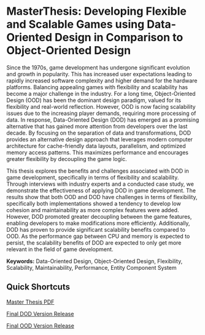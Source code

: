 # MasterThesis: Developing Flexible and Scalable Games using Data-Oriented Design in Comparison to Object-Oriented Design

Since the 1970s, game development has undergone significant evolution and
growth in popularity. This has increased user expectations leading to rapidly
increased software complexity and higher demand for the hardware platforms.
Balancing appealing games with flexibility and scalability has become a major
challenge in the industry. For a long time, Object-Oriented Design (OOD) has
been the dominant design paradigm, valued for its flexibility and real-world reflection.
However, OOD is now facing scalability issues due to the increasing
player demands, requiring more processing of data. In response, Data-Oriented
Design (DOD) has emerged as a promising alternative that has gained more
attention from developers over the last decade. By focusing on the separation
of data and transformations, DOD provides an alternative design approach that
leverages modern computer architecture for cache-friendly data layouts, parallelism,
and optimized memory access patterns. This maximizes performance
and encourages greater flexibility by decoupling the game logic.

This thesis explores the benefits and challenges associated with DOD in game
development, specifically in terms of flexibility and scalability. Through interviews
with industry experts and a conducted case study, we demonstrate the
effectiveness of applying DOD in game development. The results show that both
OOD and DOD have challenges in terms of flexibility, specifically both implementations
showed a tendency to develop low cohesion and maintainability as
more complex features were added. However, DOD promoted greater decoupling
between the game features, enabling developers to make modifications
more efficiently. Additionally, DOD has proven to provide significant scalability
benefits compared to OOD. As the performance gap between CPU and memory
is expected to persist, the scalability benefits of DOD are expected to only get
more relevant in the field of game development.

**Keywords:** Data-Oriented Design, Object-Oriented Design, Flexibility, Scalability,
Maintainability, Performance, Entity Component System

## Quick Shortcuts
[Master Thesis PDF](https://github.com/fpil/MasterThesis/blob/main/Master_Thesis_frpi.pdf)

[Final DOD Version Release](https://github.com/fpil/MasterThesis/releases/tag/DOD_iteration_5)

[Final OOD Version Release](https://github.com/fpil/MasterThesisOOD/releases/tag/OOD_iteration_5)
